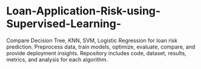 # Loan-Application-Risk-using-Supervised-Learning-
Compare Decision Tree, KNN, SVM, Logistic Regression for loan risk prediction. Preprocess data, train models, optimize, evaluate, compare, and provide deployment insights. Repository includes code, dataset, results, metrics, and analysis for each algorithm.
